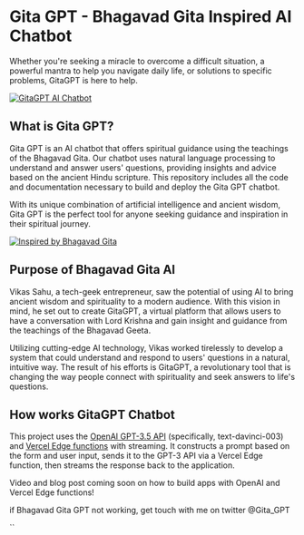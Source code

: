 # Gita GPT - Bhagavad Gita Inspired AI Chatbot

Whether you're seeking a miracle to overcome a difficult situation, a powerful mantra to help you navigate daily life, or solutions to specific problems, GitaGPT is here to help.


[![GitaGPT AI Chatbot](./public/Gitagpt.png)](https://www.gitagpt.in)


## What is Gita GPT?

Gita GPT is an AI chatbot that offers spiritual guidance using the teachings of the Bhagavad Gita. Our chatbot uses natural language processing to understand and answer users' questions, providing insights and advice based on the ancient Hindu scripture. This repository includes all the code and documentation necessary to build and deploy the Gita GPT chatbot.

With its unique combination of artificial intelligence and ancient wisdom, Gita GPT is the perfect tool for anyone seeking guidance and inspiration in their spiritual journey.

[![Inspired by Bhagavad Gita](./public/og-image.png)](https://www.gitagpt.in)

## Purpose of Bhagavad Gita AI

Vikas Sahu, a tech-geek entrepreneur, saw the potential of using AI to bring ancient wisdom and spirituality to a modern audience. With this vision in mind, he set out to create GitaGPT, a virtual platform that allows users to have a conversation with Lord Krishna and gain insight and guidance from the teachings of the Bhagavad Geeta.

Utilizing cutting-edge AI technology, Vikas worked tirelessly to develop a system that could understand and respond to users' questions in a natural, intuitive way. The result of his efforts is GitaGPT, a revolutionary tool that is changing the way people connect with spirituality and seek answers to life's questions.

## How works GitaGPT Chatbot

This project uses the [OpenAI GPT-3.5 API](https://openai.com/api/) (specifically, text-davinci-003) and [Vercel Edge functions](https://vercel.com/features/edge-functions) with streaming. It constructs a prompt based on the form and user input, sends it to the GPT-3 API via a Vercel Edge function, then streams the response back to the application.

Video and blog post coming soon on how to build apps with OpenAI and Vercel Edge functions!

if Bhagavad Gita GPT not working, get touch with me on twitter @Gita_GPT

``
